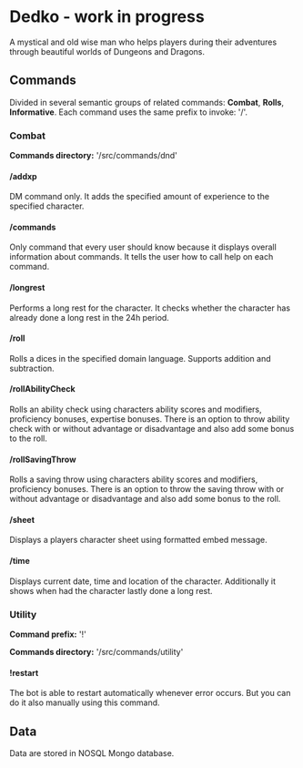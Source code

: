 # Dedko - work in progress
A mystical and old wise man who helps players during their adventures through beautiful worlds of Dungeons and Dragons.

## Commands
Divided in several semantic groups of related commands: **Combat**, **Rolls**, **Informative**.
Each command uses the same prefix to invoke: '/'.

### Combat

**Commands directory:** '/src/commands/dnd'

#### /addxp
DM command only. It adds the specified amount of experience to the specified character.

#### /commands
Only command that every user should know because it displays overall information about commands. It tells the user how to call help on each command.

#### /longrest
Performs a long rest for the character. It checks whether the character has already done a long rest in the 24h period.

#### /roll
Rolls a dices in the specified domain language. Supports addition and subtraction.

#### /rollAbilityCheck
Rolls an ability check using characters ability scores and modifiers, proficiency bonuses, expertise bonuses. There is an option to throw ability check with or without advantage or disadvantage and also add some bonus to the roll.

#### /rollSavingThrow
Rolls a saving throw using characters ability scores and modifiers, proficiency bonuses. There is an option to throw the saving throw with or without advantage or disadvantage and also add some bonus to the roll.

#### /sheet
Displays a players character sheet using formatted embed message.

#### /time
Displays current date, time and location of the character. Additionally it shows when had the character lastly done a long rest.

### Utility
**Command prefix:** '!'

**Commands directory:** '/src/commands/utility'

#### !restart
The bot is able to restart automatically whenever error occurs. But you can do it also manually using this command.

## Data
Data are stored in NOSQL Mongo database.
